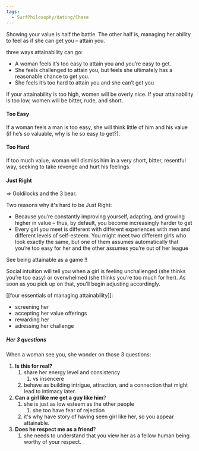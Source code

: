 ```yaml
---
tags:
  - SurfPhilosophy/dating/Chase
---
```


Showing your value is half the battle. The other half is, managing her ability to feel as if she can get you – attain you. 

three ways attainability can go:
- A woman feels it’s too easy to attain you and you’re easy to get.
- She feels challenged to attain you, but feels she ultimately has a reasonable chance to get you.
- She feels it’s too hard to attain you and she can’t get you

If your attainability is too high, women will be overly nice. If your attainability is too low, women will be bitter, rude, and short.


#### Too Easy
If a woman feels a man is too easy, she will think little of him and his value (if he’s so valuable, why is he so easy to get?).


#### Too Hard
If too much value, woman will dismiss him in a very short, bitter, resentful way, seeking to take revenge and hurt his feelings.


#### Just Right
=> Goldilocks and the 3 bear.

Two reasons why it's hard to be Just Right:
- Because you’re constantly improving yourself, adapting, and growing higher in value – thus, by default, you become increasingly harder to get
- Every girl you meet is different with different experiences with men and different levels of self-esteem. You might meet two different girls who look exactly the same, but one of them assumes automatically that you’re too easy for her and the other assumes you’re out of her league

See being attainable as a game !!


Social intuition will tell you when a girl is feeling unchallenged (she thinks you’re too easy) or overwhelmed (she thinks you’re too much for her). As soon as you pick up on that, you’ll begin adjusting accordingly.


[[four essentials of managing attainability]]:
- screening her
- accepting her value offerings
- rewarding her
- adressing her challenge


##### Her 3 questions
When a woman see you, she wonder on those 3  questions:
1. **Is this for real?**
	1. share her energy level and consistency
		1. vs insencere
	2. behave as building intrigue, attraction, and a connection that might lead to intimacy later.
2. **Can a girl like me get a guy like him**?
	1. she is just as low esteem as the other people
		1. she too have fear of rejection
	2. it's why have story of having seen girl like her, so you appear attainable.
3. **Does he respect me as a friend**?
	1. she needs to understand that you view her as a fellow human being worthy of your respect.